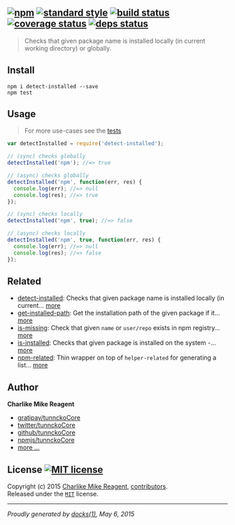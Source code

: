 ## [![npm][npmjs-img]][npmjs-url] [![standard style][standard-img]][standard-url] [![build status][travis-img]][travis-url] [![coverage status][coveralls-img]][coveralls-url] [![deps status][daviddm-img]][daviddm-url]

> Checks that given package name is installed locally (in current working directory) or globally.

## Install
```
npm i detect-installed --save
npm test
```


## Usage
> For more use-cases see the [tests](./test.js)

```js
var detectInstalled = require('detect-installed');

// (sync) checks globally
detectInstalled('npm'); //=> true

// (async) checks globally
detectInstalled('npm', function(err, res) {
  console.log(err); //=> null
  console.log(res); //=> true
});

// (sync) checks locally
detectInstalled('npm', true); //=> false

// (async) checks locally
detectInstalled('npm', true, function(err, res) {
  console.log(err); //=> null
  console.log(res); //=> false
});
```


## Related
- [detect-installed](https://github.com/tunnckoCore/detect-installed): Checks that given package name is installed locally (in current… [more](https://github.com/tunnckoCore/detect-installed)
- [get-installed-path](https://github.com/tunnckoCore/get-installed-path): Get the installation path of the given package if it… [more](https://github.com/tunnckoCore/get-installed-path)
- [is-missing](https://github.com/tunnckoCore/is-missing): Check that given `name` or `user/repo` exists in npm registry… [more](https://github.com/tunnckoCore/is-missing)
- [is-installed](https://github.com/tunnckoCore/is-installed): Checks that given package is installed on the system -… [more](https://github.com/tunnckoCore/is-installed)
- [npm-related](https://github.com/tunnckoCore/npm-related): Thin wrapper on top of `helper-related` for generating a list… [more](https://github.com/tunnckoCore/npm-related)


## Author
**Charlike Mike Reagent**
+ [gratipay/tunnckoCore][author-gratipay]
+ [twitter/tunnckoCore][author-twitter]
+ [github/tunnckoCore][author-github]
+ [npmjs/tunnckoCore][author-npmjs]
+ [more ...][contrib-more]


## License [![MIT license][license-img]][license-url]
Copyright (c) 2015 [Charlike Mike Reagent][contrib-more], [contributors][contrib-graf].  
Released under the [`MIT`][license-url] license.


[npmjs-url]: http://npm.im/detect-installed
[npmjs-img]: https://img.shields.io/npm/v/detect-installed.svg?style=flat&label=detect-installed

[coveralls-url]: https://coveralls.io/r/tunnckoCore/detect-installed?branch=master
[coveralls-img]: https://img.shields.io/coveralls/tunnckoCore/detect-installed.svg?style=flat

[license-url]: https://github.com/tunnckoCore/detect-installed/blob/master/LICENSE.md
[license-img]: https://img.shields.io/badge/license-MIT-blue.svg?style=flat

[travis-url]: https://travis-ci.org/tunnckoCore/detect-installed
[travis-img]: https://img.shields.io/travis/tunnckoCore/detect-installed.svg?style=flat

[daviddm-url]: https://david-dm.org/tunnckoCore/detect-installed
[daviddm-img]: https://img.shields.io/david/tunnckoCore/detect-installed.svg?style=flat

[author-gratipay]: https://gratipay.com/tunnckoCore
[author-twitter]: https://twitter.com/tunnckoCore
[author-github]: https://github.com/tunnckoCore
[author-npmjs]: https://npmjs.org/~tunnckocore

[contrib-more]: http://j.mp/1stW47C
[contrib-graf]: https://github.com/tunnckoCore/detect-installed/graphs/contributors

[standard-url]: https://github.com/feross/standard
[standard-img]: https://img.shields.io/badge/code%20style-standard-brightgreen.svg?style=flat

***

_Proudly generated by [docks(1)](https://github.com/tunnckoCore/docks), May 6, 2015_